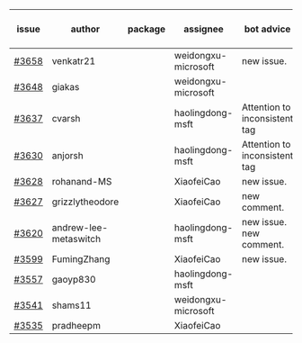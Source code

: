 | issue | author | package | assignee | bot advice | created date of issue | target release date | date from target |
| ------ | ------ | ------ | ------ | ------ | ------ | ------ | :-----: |
| [#3658](https://github.com/Azure/sdk-release-request/issues/3658) | venkatr21 |  | weidongxu-microsoft | new issue. | 01-16 | 02-24 |  |
| [#3648](https://github.com/Azure/sdk-release-request/issues/3648) | giakas |  | weidongxu-microsoft |  | 01-12 | 01-27 |  |
| [#3637](https://github.com/Azure/sdk-release-request/issues/3637) | cvarsh |  | haolingdong-msft | Attention to inconsistent tag | 01-11 | 01-27 |  |
| [#3630](https://github.com/Azure/sdk-release-request/issues/3630) | anjorsh |  | haolingdong-msft | Attention to inconsistent tag | 01-10 | 01-27 |  |
| [#3628](https://github.com/Azure/sdk-release-request/issues/3628) | rohanand-MS |  | XiaofeiCao | new issue. | 01-10 | 01-27 |  |
| [#3627](https://github.com/Azure/sdk-release-request/issues/3627) | grizzlytheodore |  | XiaofeiCao | new comment. | 01-10 | 01-27 |  |
| [#3620](https://github.com/Azure/sdk-release-request/issues/3620) | andrew-lee-metaswitch |  | haolingdong-msft | new issue. new comment. | 01-05 | 01-27 |  |
| [#3599](https://github.com/Azure/sdk-release-request/issues/3599) | FumingZhang |  | XiaofeiCao | new issue. | 12-28 | 01-27 |  |
| [#3557](https://github.com/Azure/sdk-release-request/issues/3557) | gaoyp830 |  | haolingdong-msft |  | 12-09 | 01-27 |  |
| [#3541](https://github.com/Azure/sdk-release-request/issues/3541) | shams11 |  | weidongxu-microsoft |  | 12-07 | 12-23 |  |
| [#3535](https://github.com/Azure/sdk-release-request/issues/3535) | pradheepm |  | XiaofeiCao |  | 12-06 | 12-23 |  |
